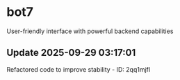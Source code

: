 # bot7
User-friendly interface with powerful backend capabilities

## Update 2025-09-29 03:17:01
Refactored code to improve stability - ID: 2qq1mjfl

